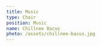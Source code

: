 ```yaml
---
title: Music
type: Chair
position: Music
name: Chillnee Bacus
photo: /assets/chillnee-bacus.jpg
---
```



